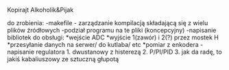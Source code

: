 Kopirajt Alkoholik&Pijak

do zrobienia:
-makefile - zarządzanie kompilacją składającą się z wielu plików źródłowych
-podział programu na te pliki (koncepcyjny)
-napisanie bibliotek do obsługi:
	*wejście ADC
	*wyjście 1(zawór) i 2(?) przez mostek H
	*przesyłanie danych na serwer/ do kutlaba/ etc
	*pomiar z enkodera
-napisanie regulatora
	1. dwustanowy z histerezą
	2. P/PI/PID
	3. jak da radę, to jakiś kabaliuszowy ze sztuczną głupotą
